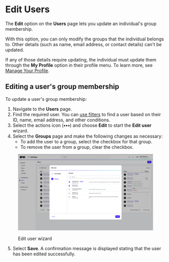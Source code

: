 # Edit Users

The **Edit** option on the **Users** page lets you update an individual's group membership.&#x20;

With this option, you can only modify the groups that the individual belongs to. Other details (such as name, email address, or contact details) can't be updated.&#x20;

If any of those details require updating, the individual must update them through the **My Profile** option in their profile menu. To learn more, see [Manage Your Profile](../../../marketplace-platform/getting-started/interface/manage-profile.md).&#x20;

## Editing a user's group membership

To update a user's group membership:

1. Navigate to the **Users** page.
2. Find the required user. You can [use filters](../../../marketplace-platform/getting-started/interface/customize-the-data-grid.md#filter-data) to find a user based on their ID, name, email address, and other conditions.
3. Select the actions icon (**•••**) and choose **Edit** to start the **Edit user** wizard.
4. Select the **Groups** page and make the following changes as necessary:
   * To add the user to a group, select the checkbox for that group.
   * To remove the user from a group, clear the checkbox.

<div data-with-frame="true"><figure><img src="../../../.gitbook/assets/image (1000).png" alt=""><figcaption><p>Edit user wizard</p></figcaption></figure></div>

5. Select **Save**. A confirmation message is displayed stating that the user has been edited successfully.
